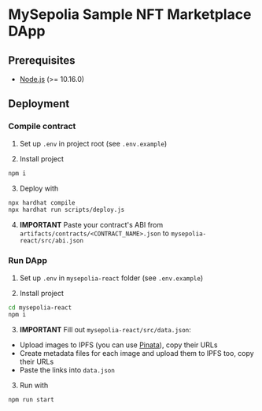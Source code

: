 # MySepolia Sample NFT Marketplace DApp

## Prerequisites

- [Node.js](https://nodejs.org/en/) (>= 10.16.0)

## Deployment

### Compile contract

1. Set up `.env` in project root (see `.env.example`)

2. Install project

```bash
npm i
```

3. Deploy with

```bash
npx hardhat compile
npx hardhat run scripts/deploy.js
```

4. **IMPORTANT** Paste your contract's ABI from `artifacts/contracts/<CONTRACT_NAME>.json` to `mysepolia-react/src/abi.json`

### Run DApp

1. Set up `.env` in `mysepolia-react` folder (see `.env.example`)

2. Install project

```bash
cd mysepolia-react
npm i
```

3. **IMPORTANT** Fill out `mysepolia-react/src/data.json`:
- Upload images to IPFS (you can use [Pinata](https://pinata.cloud/)), copy their URLs
- Create metadata files for each image and upload them to IPFS too, copy their URLs
- Paste the links into `data.json`

3. Run with

```bash
npm run start
```
